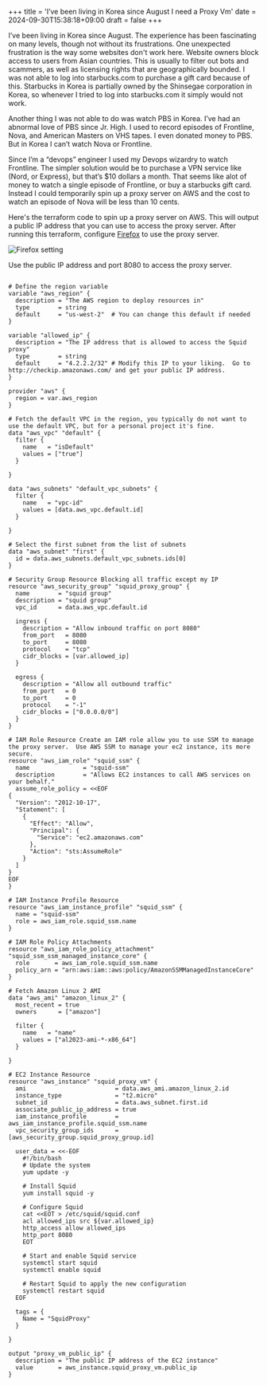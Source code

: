 +++
title = 'I’ve been living in Korea since August I need a Proxy Vm'
date = 2024-09-30T15:38:18+09:00
draft = false
+++

I’ve been living in Korea since August. The experience has been fascinating on many levels, though not without its frustrations. One unexpected frustration is the way some websites don't work here. Website owners block access to users from Asian countries. This is usually to filter out bots and scammers, as well as licensing rights that are geographically bounded. I was not able to log into starbucks.com to purchase a gift card because of this. Starbucks in Korea is partially owned by the Shinsegae corporation in Korea, so whenever I tried to log into starbucks.com it simply would not work.

Another thing I was not able to do was watch PBS in Korea. I’ve had an abnormal love of PBS since Jr. High.  I used to record episodes of Frontline, Nova, and American Masters on VHS tapes. I even donated money to PBS. But in Korea I can’t watch Nova or Frontline.  

Since I’m a “devops” engineer I used my Devops wizardry to watch Frontline. The simpler solution would be to purchase a VPN service like (Nord, or Express), but that’s $10 dollars a month. That seems like alot of money to watch a single episode of Frontline, or buy a starbucks gift card. Instead I could temporarily spin up a proxy server on AWS and the cost to watch an episode of Nova will be less than 10 cents. 

Here's the terraform code to spin up a proxy server on AWS. This will output a public IP address that you can use to access the proxy server. After running this terraform, configure [Firefox](https://support.mozilla.org/en-US/kb/connection-settings-firefox) to use the proxy server.


![Firefox setting](https://woojae-images-1.s3.us-west-1.amazonaws.com/firefox_proxy_settings.png)

Use the public IP address and port 8080 to access the proxy server.

```

# Define the region variable
variable "aws_region" {
  description = "The AWS region to deploy resources in"
  type        = string
  default     = "us-west-2"  # You can change this default if needed
}

variable "allowed_ip" {
  description = "The IP address that is allowed to access the Squid proxy"
  type        = string
  default     = "4.2.2.2/32" # Modify this IP to your liking.  Go to http://checkip.amazonaws.com/ and get your public IP address.
}

provider "aws" {
  region = var.aws_region
}

# Fetch the default VPC in the region, you typically do not want to use the default VPC, but for a personal project it's fine.
data "aws_vpc" "default" {
  filter {
    name   = "isDefault"
    values = ["true"]
  }

}

data "aws_subnets" "default_vpc_subnets" {
  filter {
    name   = "vpc-id"
    values = [data.aws_vpc.default.id]
  }

}

# Select the first subnet from the list of subnets
data "aws_subnet" "first" {
  id = data.aws_subnets.default_vpc_subnets.ids[0]
}

# Security Group Resource Blocking all traffic except my IP
resource "aws_security_group" "squid_proxy_group" {
  name        = "squid group"
  description = "squid group"
  vpc_id      = data.aws_vpc.default.id

  ingress {
    description = "Allow inbound traffic on port 8080"
    from_port   = 8080
    to_port     = 8080
    protocol    = "tcp"
    cidr_blocks = [var.allowed_ip]
  }

  egress {
    description = "Allow all outbound traffic"
    from_port   = 0
    to_port     = 0
    protocol    = "-1"
    cidr_blocks = ["0.0.0.0/0"]
  }
}

# IAM Role Resource Create an IAM role allow you to use SSM to manage the proxy server.  Use AWS SSM to manage your ec2 instance, its more secure.
resource "aws_iam_role" "squid_ssm" {
  name               = "squid-ssm"
  description        = "Allows EC2 instances to call AWS services on your behalf."
  assume_role_policy = <<EOF
{
  "Version": "2012-10-17",
  "Statement": [
    {
      "Effect": "Allow",
      "Principal": {
        "Service": "ec2.amazonaws.com"
      },
      "Action": "sts:AssumeRole"
    }
  ]
}
EOF
}

# IAM Instance Profile Resource
resource "aws_iam_instance_profile" "squid_ssm" {
  name = "squid-ssm"
  role = aws_iam_role.squid_ssm.name
}

# IAM Role Policy Attachments
resource "aws_iam_role_policy_attachment" "squid_ssm_ssm_managed_instance_core" {
  role       = aws_iam_role.squid_ssm.name
  policy_arn = "arn:aws:iam::aws:policy/AmazonSSMManagedInstanceCore"
}

# Fetch Amazon Linux 2 AMI
data "aws_ami" "amazon_linux_2" {
  most_recent = true
  owners      = ["amazon"]

  filter {
    name   = "name"
    values = ["al2023-ami-*-x86_64"]
  }

}

# EC2 Instance Resource
resource "aws_instance" "squid_proxy_vm" {
  ami                         = data.aws_ami.amazon_linux_2.id
  instance_type               = "t2.micro"
  subnet_id                   = data.aws_subnet.first.id
  associate_public_ip_address = true
  iam_instance_profile        = aws_iam_instance_profile.squid_ssm.name
  vpc_security_group_ids      = [aws_security_group.squid_proxy_group.id]

  user_data = <<-EOF
    #!/bin/bash
    # Update the system
    yum update -y

    # Install Squid
    yum install squid -y

    # Configure Squid
    cat <<EOT > /etc/squid/squid.conf
    acl allowed_ips src ${var.allowed_ip}
    http_access allow allowed_ips
    http_port 8080
    EOT

    # Start and enable Squid service
    systemctl start squid
    systemctl enable squid

    # Restart Squid to apply the new configuration
    systemctl restart squid
  EOF

  tags = {
    Name = "SquidProxy"
  }

}

output "proxy_vm_public_ip" {
  description = "The public IP address of the EC2 instance"
  value       = aws_instance.squid_proxy_vm.public_ip
}
```


